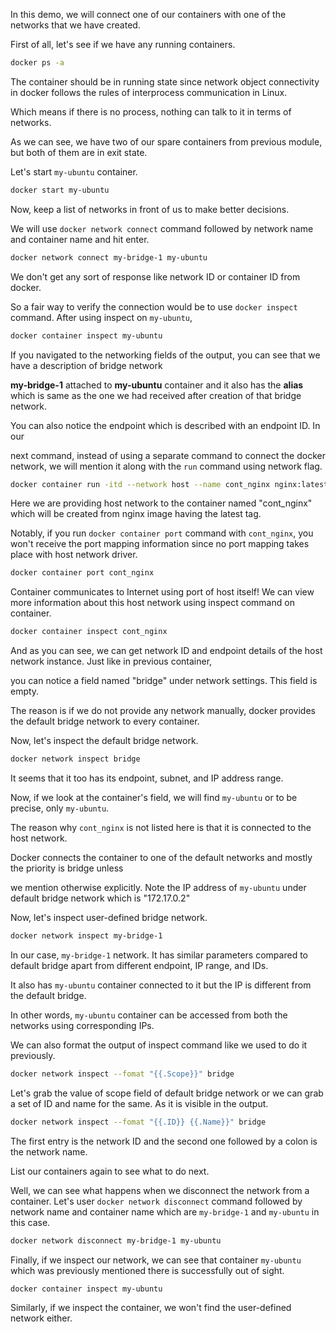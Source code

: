

In this demo, we will connect one of our containers with one of the networks that we have created.

First of all, let's see if we have any running containers.

```bash
docker ps -a
```

The container should be in running state since network object connectivity in docker follows the rules of interprocess communication in Linux.

Which means if there is no process, nothing can talk to it in terms of networks.

As we can see, we have two of our spare containers from previous module, but both of them are in exit state.

Let's start `my-ubuntu` container.

```bash
docker start my-ubuntu
```
Now, keep a list of networks in front of us to make better decisions.

We will use `docker network connect` command followed by network name and container name and hit enter.

```bash
docker network connect my-bridge-1 my-ubuntu
```

We don't get any sort of response like network ID or container ID from docker.

So a fair way to verify the connection would be to use `docker inspect` command. After using inspect on `my-ubuntu`,

```bash
docker container inspect my-ubuntu
```

If you navigated to the networking fields of the output, you can see that we have a description of bridge network

**my-bridge-1** attached to **my-ubuntu** container and it also has the **alias** which is same as the one we had received after creation of that bridge network.

You can also notice the endpoint which is described with an endpoint ID. In our

next command, instead of using a separate command to connect the docker network, we will mention it along with the `run` command using network flag.

```bash
docker container run -itd --network host --name cont_nginx nginx:latest
```

Here we are providing host network to the container named "cont_nginx" which will be created from nginx image having the latest tag.

Notably, if you run `docker container port` command with `cont_nginx`, you won't receive the port mapping information since no port mapping takes place with host network driver.

```bash
docker container port cont_nginx
```

Container communicates to Internet using port of host itself! We can view more information about this host network using inspect command on container.

```bash
docker container inspect cont_nginx
```

And as you can see, we can get network ID and endpoint details of the host network instance. Just like in previous container,

you can notice a field named "bridge" under network settings. This field is empty.

The reason is if we do not provide any network manually, docker provides the default bridge network to every container.

Now, let's inspect the default bridge network.


```bash
docker network inspect bridge
```

It seems that it too has its endpoint, subnet, and IP address range.

Now, if we look at the container's field, we will find `my-ubuntu` or to be precise, only `my-ubuntu`.

The reason why `cont_nginx` is not listed here is that it is connected to the host network.

Docker connects the container to one of the default networks and mostly the priority is bridge unless

we mention otherwise explicitly. Note the IP address of `my-ubuntu` under default bridge network which is "172.17.0.2"

Now, let's inspect user-defined bridge network.

```bash
docker network inspect my-bridge-1
```

In our case, `my-bridge-1` network. It has similar parameters compared to default bridge apart from different endpoint, IP range, and IDs.

It also has `my-ubuntu` container connected to it but the IP is different from the default bridge.

In other words, `my-ubuntu` container can be accessed from both the networks using corresponding IPs.

We can also format the output of inspect command like we used to do it previously.

```bash
docker network inspect --fomat "{{.Scope}}" bridge
```

Let's grab the value of scope field of default bridge network or we can grab a set of ID and name for the same. As it is visible in the output.

```bash
docker network inspect --fomat "{{.ID}} {{.Name}}" bridge
```

The first entry is the network ID and the second one followed by a colon is the network name.

List our containers again to see what to do next.

Well, we can see what happens when we disconnect the network from a container. Let's user `docker network disconnect` command followed by network name and container name which are `my-bridge-1` and `my-ubuntu` in this case.

```bash
docker network disconnect my-bridge-1 my-ubuntu
```

Finally, if we inspect our network, we can see that container `my-ubuntu` which was previously mentioned there is successfully out of sight.

```bash
docker container inspect my-ubuntu  
```

Similarly, if we inspect the container, we won't find the user-defined network either.